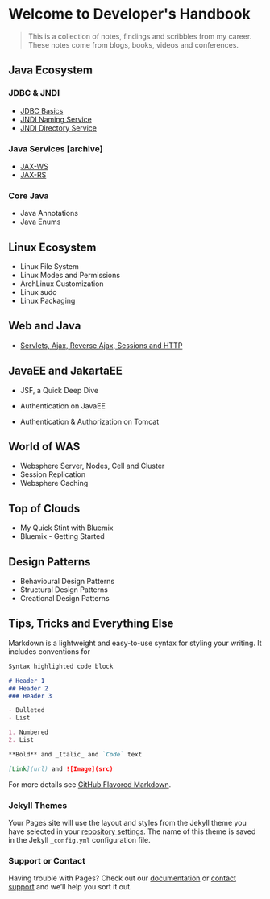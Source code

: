 # Welcome to Developer's Handbook
> This is a collection of notes, findings and scribbles from my career. These notes come from blogs, books, videos and conferences.  

## Java Ecosystem

### JDBC & JNDI

- [JDBC Basics](./jdbc.md)
- [JNDI Naming Service](./jndi-naming.md)
- [JNDI Directory Service](./jndi-directory.md)

### Java Services [archive]
- [JAX-WS](https://notes-from-a-dev.blogspot.com/2014/07/jax-ws-tutorial.html)
- [JAX-RS](https://notes-from-a-dev.blogspot.com/2014/06/jax-rs-tutorial.html)

### Core Java
- Java Annotations
- Java Enums

## Linux Ecosystem

- Linux File System
- Linux Modes and Permissions
- ArchLinux Customization
- Linux sudo
- Linux Packaging

## Web and Java

- [Servlets, Ajax, Reverse Ajax, Sessions and HTTP](./http-sessions-servlets-for-java-devs.md)

## JavaEE and JakartaEE

- JSF, a Quick Deep Dive

- Authentication on JavaEE
- Authentication & Authorization on Tomcat

## World of WAS

- Websphere Server, Nodes, Cell and Cluster
- Session Replication
- Websphere Caching

## Top of Clouds

- My Quick Stint with Bluemix
- Bluemix - Getting Started

## Design Patterns

- Behavioural Design Patterns
- Structural Design Patterns
- Creational Design Patterns

## Tips, Tricks and Everything Else


Markdown is a lightweight and easy-to-use syntax for styling your writing. It includes conventions for

```markdown
Syntax highlighted code block

# Header 1
## Header 2
### Header 3

- Bulleted
- List

1. Numbered
2. List

**Bold** and _Italic_ and `Code` text

[Link](url) and ![Image](src)
```

For more details see [GitHub Flavored Markdown](https://guides.github.com/features/mastering-markdown/).

### Jekyll Themes

Your Pages site will use the layout and styles from the Jekyll theme you have selected in your [repository settings](https://github.com/john77eipe/john77eipe.github.io/settings). The name of this theme is saved in the Jekyll `_config.yml` configuration file.

### Support or Contact

Having trouble with Pages? Check out our [documentation](https://help.github.com/categories/github-pages-basics/) or [contact support](https://github.com/contact) and we’ll help you sort it out.
